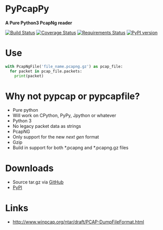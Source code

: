 PyPcapPy
========
**A Pure Python3 PcapNg reader**

[![Build Status](https://travis-ci.org/TheBiggerGuy/pypcappy.svg?branch=master)](https://travis-ci.org/TheBiggerGuy/pypcappy)
[![Coverage Status](https://coveralls.io/repos/github/TheBiggerGuy/pypcappy/badge.svg?branch=master)](https://coveralls.io/github/TheBiggerGuy/pypcappy?branch=master)
[![Requirements Status](https://requires.io/github/TheBiggerGuy/pypcappy/requirements.svg?branch=master)](https://requires.io/github/TheBiggerGuy/pypcappy/requirements/?branch=master)
[![PyPI version](https://badge.fury.io/py/pypcappy.svg)](https://badge.fury.io/py/pypcappy)

Use
===
```python
with PcapNgFile('file_name.pcapng.gz') as pcap_file:
  for packet in pcap_file.packets:
    print(packet)
```

Why not pypcap or pypcapfile?
=============================
* Pure python
 * Will work on CPython, PyPy, Jpython or whatever
* Python 3
 * No legacy packet data as strings
* PcapNG
 * Only support for the new *next gen* format
* Gzip
 * Build in support for both *.pcapng and *.pcapng.gz files
 
Downloads
=========
* Source tar.gz via [GitHub](https://github.com/TheBiggerGuy/pypcappy/releases/latest)
* [PyPI](https://pypi.python.org/pypi/pypcappy)

Links
=====
* http://www.winpcap.org/ntar/draft/PCAP-DumpFileFormat.html
